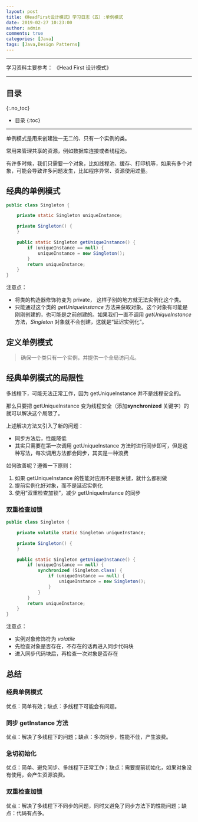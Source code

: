 ```yaml
---
layout: post
title: 《HeadFirst设计模式》学习日志（五）:单例模式
date: 2019-02-27 10:23:00
author: admin
comments: true
categories: [Java]
tags: [Java,Design Patterns]
---
```




<!-- more -->

------

学习资料主要参考： 《Head First 设计模式》

------

## 目录
{:.no_toc}

* 目录
{:toc}
------

单例模式是用来创建独一无二的、只有一个实例的类。

常用来管理共享的资源，例如数据库连接或者线程池。

有许多时候，我们只需要一个对象，比如线程池、缓存、打印机等，如果有多个对象，可能会导致许多问题发生，比如程序异常、资源使用过量。

## 经典的单例模式

```java
public class Singleton {

    private static Singleton uniqueInstance;

    private Singleton() {
    }

    public static Singleton getUniqueInstance() {
        if (uniqueInstance == null) {
            uniqueInstance = new Singleton();
        }
        return uniqueInstance;
    }
}
```

注意点：

- 将类的构造器修饰符变为 private， 这样子别的地方就无法实例化这个类。
- 只能通过这个类的 *getUniqueInstance* 方法来获取对象。这个对象有可能是刚刚创建的，也可能是之前创建的。如果我们一直不调用 *getUniqueInstance* 方法，*Singleton* 对象就不会创建，这就是“延迟实例化”。

## 定义单例模式

> 确保一个类只有一个实例，并提供一个全局访问点。

## 经典单例模式的局限性

多线程下，可能无法正常工作，因为 getUniqueInstance 并不是线程安全的。

那么只要把 getUniqueInstance  变为线程安全（添加**synchronized** 关键字）的就可以解决这个局限了。

上述解决方法又引入了新的问题：

- 同步方法后，性能降低
- 其实只需要在第一次调用 getUniqueInstance  方法时进行同步即可，但是这种写法，每次调用方法都会同步，其实是一种浪费

如何改善呢？遵循一下原则：

1. 如果 getUniqueInstance 的性能对应用不是很关键，就什么都别做
2. 提前实例化好对象，而不是延迟实例化
3. 使用“双重检查加锁”，减少 getUniqueInstance  的同步

### 双重检查加锁

```java
public class Singleton {

    private volatile static Singleton uniqueInstance;

    private Singleton() {
    }

    public static Singleton getUniqueInstance() {
        if (uniqueInstance == null) {
            synchronized (Singleton.class) {
                if (uniqueInstance == null) {
                    uniqueInstance = new Singleton();
                }
            }
        }
        return uniqueInstance;
    }
}
```

注意点：

- 实例对象修饰符为 *volatile*
- 先检查对象是否存在，不存在的话再进入同步代码块
- 进入同步代码块后，再检查一次对象是否存在

## 总结

### 经典单例模式

优点：简单有效；缺点：多线程下可能会有问题。

### 同步 getInstance 方法

优点：解决了多线程下的问题；缺点：多次同步，性能不佳，产生浪费。

### 急切初始化

优点：简单、避免同步、多线程下正常工作；缺点：需要提前初始化，如果对象没有使用，会产生资源浪费。

### 双重检查加锁

优点：解决了多线程下不同步的问题，同时又避免了同步方法下的性能问题；缺点：代码有点多。

